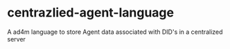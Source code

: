 # centrazlied-agent-language

A ad4m language to store Agent data associated with DID's in a centralized server